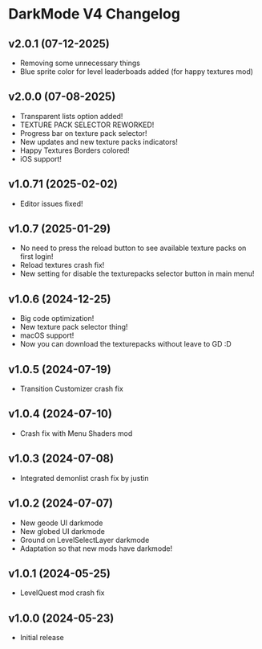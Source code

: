 # DarkMode V4 Changelog

## v2.0.1 (07-12-2025)
- Removing some unnecessary things
- Blue sprite color for level leaderboads added (for happy textures mod)

## v2.0.0 (07-08-2025)
- Transparent lists option added!
- TEXTURE PACK SELECTOR REWORKED!
- Progress bar on texture pack selector!
- New updates and new texture packs indicators!
- Happy Textures Borders colored!
- iOS support!

## v1.0.71 (2025-02-02)
- Editor issues fixed! 

## v1.0.7 (2025-01-29)
- No need to press the reload button to see available texture packs on first login!
- Reload textures crash fix!
- New setting for disable the texturepacks selector button in main menu!

## v1.0.6 (2024-12-25)
- Big code optimization!
- New texture pack selector thing!
- macOS support!
- Now you can download the texturepacks without leave to GD :D

## v1.0.5 (2024-07-19)
- Transition Customizer crash fix

## v1.0.4 (2024-07-10)
- Crash fix with Menu Shaders mod

## v1.0.3 (2024-07-08)
- Integrated demonlist crash fix by justin

## v1.0.2 (2024-07-07)
- New geode UI darkmode
- New globed UI darkmode
- Ground on LevelSelectLayer darkmode
- Adaptation so that new mods have darkmode!

## v1.0.1 (2024-05-25)
- LevelQuest mod crash fix

## v1.0.0 (2024-05-23)
- Initial release